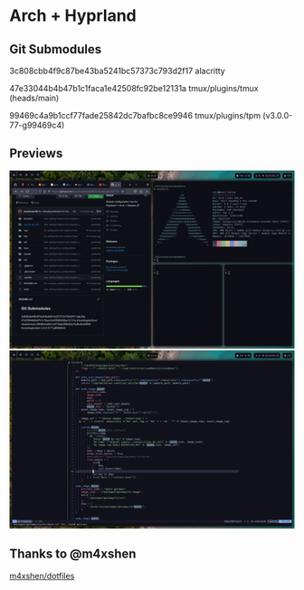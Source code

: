 # Arch + Hyprland

## Git Submodules

3c808cbb4f9c87be43ba5241bc57373c793d2f17 alacritty

47e33044b4b47b1c1faca1e42508fc92be12131a tmux/plugins/tmux (heads/main)

99469c4a9b1ccf77fade25842dc7bafbc8ce9946 tmux/plugins/tpm (v3.0.0-77-g99469c4)


## Previews

![](./previews/2023-11-29-143325_hyprshot.png)
![](./previews/2023-11-29-143437_hyprshot.png)


## Thanks to @m4xshen
[m4xshen/dotfiles](https://github.com/m4xshen/dotfiles)

